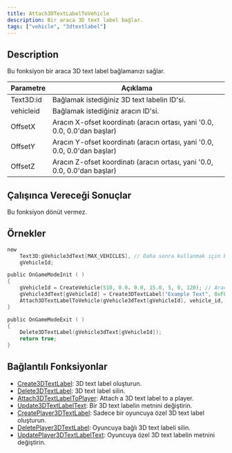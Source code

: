 ```yaml
---
title: Attach3DTextLabelToVehicle
description: Bir araca 3D text label bağlar.
tags: ["vehicle", "3dtextlabel"]
---
```


## Description

Bu fonksiyon bir araca 3D text label bağlamanızı sağlar.

| Parametre | Açıklama                                                                     |
| --------- | ---------------------------------------------------------------------------- |
| Text3D:id | Bağlamak istediğiniz 3D text labelin ID'si.                                  |
| vehicleid | Bağlamak istediğiniz aracın ID'si.                                           |
| OffsetX   | Aracın X-ofset koordinatı (aracın ortası, yani '0.0, 0.0, 0.0'dan başlar)    |
| OffsetY   | Aracın Y-ofset koordinatı (aracın ortası, yani '0.0, 0.0, 0.0'dan başlar)    |
| OffsetZ   | Aracın Z-ofset koordinatı (aracın ortası, yani '0.0, 0.0, 0.0'dan başlar)    |

## Çalışınca Vereceği Sonuçlar

Bu fonksiyon dönüt vermez.

## Örnekler

```c
new
    Text3D:gVehicle3dText[MAX_VEHICLES], // Daha sonra kullanmak için bir 3D text label yaratıyoruz
    gVehicleId;

public OnGameModeInit ( )
{
    gVehicleId = CreateVehicle(510, 0.0. 0.0, 15.0, 5, 0, 120); // Aracımızı yaratıyoruz
    gVehicle3dText[gVehicleId] = Create3DTextLabel("Example Text", 0xFF0000AA, 0.0, 0.0, 0.0, 50.0, 0, 1);
    Attach3DTextLabelToVehicle(gVehicle3dText[gVehicleId], vehicle_id, 0.0, 0.0, 2.0); // Labeli araca bağlıyoruz
}

public OnGameModeExit ( )
{
    Delete3DTextLabel(gVehicle3dText[gVehicleId]);
    return true;
}
```

## Bağlantılı Fonksiyonlar

- [Create3DTextLabel](Create3DTextLabel): 3D text label oluşturun.
- [Delete3DTextLabel](Delete3DTextLabel): 3D text label silin.
- [Attach3DTextLabelToPlayer](Attach3DTextLabelToPlayer): Attach a 3D text label to a player.
- [Update3DTextLabelText](Update3DTextLabelText): Bir 3D text labelin metnini değiştirin.
- [CreatePlayer3DTextLabel](CreatePlayer3DTextLabel): Sadece bir oyuncuya özel 3D text label oluşturun.
- [DeletePlayer3DTextLabel](DeletePlayer3DTextLabel): Oyuncuya bağlı 3D text labeli silin.
- [UpdatePlayer3DTextLabelText](UpdatePlayer3DTextLabelText): Oyuncuya özel 3D text labelin metnini değiştirin.
